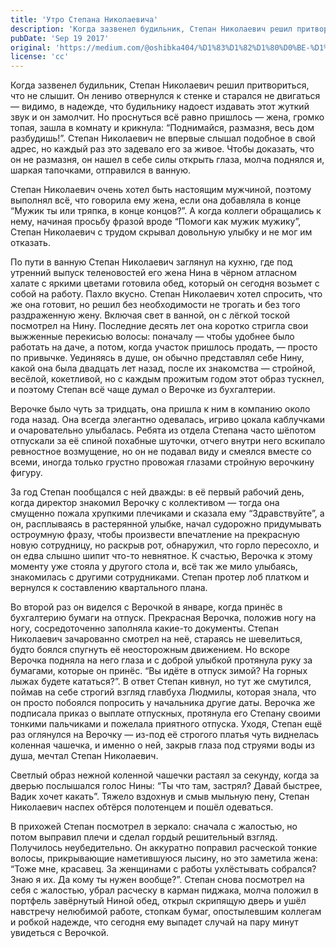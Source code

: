 ```yaml
---
title: 'Утро Степана Николаевича'
description: 'Когда зазвенел будильник, Степан Николаевич решил притвориться, что не слышит. Он лениво отвернулся к стенке и старался не двигаться'
pubDate: 'Sep 19 2017'
original: 'https://medium.com/@oshibka404/%D1%83%D1%82%D1%80%D0%BE-%D1%81%D1%82%D0%B5%D0%BF%D0%B0%D0%BD%D0%B0-%D0%BD%D0%B8%D0%BA%D0%BE%D0%BB%D0%B0%D0%B5%D0%B2%D0%B8%D1%87%D0%B0-50d9d585cf76'
license: 'cc'
---
```


Когда зазвенел будильник, Степан Николаевич решил притвориться, что не слышит. Он лениво отвернулся к стенке и старался не двигаться — видимо, в надежде, что будильнику надоест издавать этот жуткий звук и он замолчит. Но проснуться всё равно пришлось — жена, громко топая, зашла в комнату и крикнула: “Поднимайся, размазня, весь дом разбудишь!”. Степан Николаевич не впервые слышал подобное в свой адрес, но каждый раз это задевало его за живое. Чтобы доказать, что он не размазня, он нашел в себе силы открыть глаза, молча поднялся и, шаркая тапочками, отправился в ванную.

Степан Николаевич очень хотел быть настоящим мужчиной, поэтому выполнял всё, что говорила ему жена, если она добавляла в конце “Мужик ты или тряпка, в конце концов?”. А когда коллеги обращались к нему, начиная просьбу фразой вроде “Помоги как мужик мужику”, Степан Николаевич с трудом скрывал довольную улыбку и не мог им отказать.

По пути в ванную Степан Николаевич заглянул на кухню, где под утренний выпуск теленовостей его жена Нина в чёрном атласном халате с яркими цветами готовила обед, который он сегодня возьмет с собой на работу. Пахло вкусно. Степан Николаевич хотел спросить, что же она готовит, но решил без необходимости не трогать и без того раздраженную жену. Включая свет в ванной, он с лёгкой тоской посмотрел на Нину. Последние десять лет она коротко стригла свои выжженные перекисью волосы: поначалу — чтобы удобнее было работать на даче, а потом, когда участок пришлось продать, — просто по привычке. Уединяясь в душе, он обычно представлял себе Нину, какой она была двадцать лет назад, после их знакомства — стройной, весёлой, кокетливой, но с каждым прожитым годом этот образ тускнел, и поэтому Степан всё чаще думал о Верочке из бухгалтерии.

Верочке было чуть за тридцать, она пришла к ним в компанию около года назад. Она всегда элегантно одевалась, игриво цокала каблучками и очаровательно улыбалась. Ребята из отдела Степана часто шёпотом отпускали за её спиной похабные шуточки, отчего внутри него вскипало ревностное возмущение, но он не подавал виду и смеялся вместе со всеми, иногда только грустно провожая глазами стройную верочкину фигуру.

За год Степан пообщался с ней дважды: в её первый рабочий день, когда директор знакомил Верочку с коллективом — тогда она смущенно пожала хрупкими плечиками и сказала ему “Здравствуйте”, а он, расплываясь в растерянной улыбке, начал судорожно придумывать остроумную фразу, чтобы произвести впечатление на прекрасную новую сотрудницу, но раскрыв рот, обнаружил, что горло пересохло, и он едва слышно шипит что-то невнятное. К счастью, Верочка к этому моменту уже стояла у другого стола и, всё так же мило улыбаясь, знакомилась с другими сотрудниками. Степан протер лоб платком и вернулся к составлению квартального плана.

Во второй раз он виделся с Верочкой в январе, когда принёс в бухгалтерию бумаги на отпуск. Прекрасная Верочка, положив ногу на ногу, сосредоточенно заполняла какие-то документы. Степан Николаевич зачарованно смотрел на неё, стараясь не шевелиться, будто боялся спугнуть её неосторожным движением. Но вскоре Верочка подняла на него глаза и с доброй улыбкой протянула руку за бумагами, которые он принёс. “Вы идёте в отпуск зимой? На горных лыжах будете кататься?”. В ответ Степан кивнул, но тут же смутился, поймав на себе строгий взгляд главбуха Людмилы, которая знала, что он просто побоялся попросить у начальника другие даты. Верочка же подписала приказ о выплате отпускных, протянула его Степану своими тонкими пальчиками и пожелала приятного отпуска. Уходя, Степан ещё раз оглянулся на Верочку — из-под её строгого платья чуть виднелась коленная чашечка, и именно о ней, закрыв глаза под струями воды из душа, мечтал Степан Николаевич.

Светлый образ нежной коленной чашечки растаял за секунду, когда за дверью послышался голос Нины: “Ты что там, застрял? Давай быстрее, Вадик хочет какать”. Тяжело вздохнув и смыв мыльную пену, Степан Николаевич наспех обтёрся полотенцем и пошёл одеваться.

В прихожей Степан посмотрел в зеркало: сначала с жалостью, но потом выправил плечи и сделал гордый решительный взгляд. Получилось неубедительно. Он аккуратно поправил расческой тонкие волосы, прикрывающие наметившуюся лысину, но это заметила жена: “Тоже мне, красавец. За женщинами с работы ухлёстывать собрался? Знаю я их. Да кому ты нужен вообще?”. Степан снова посмотрел на себя с жалостью, убрал расческу в карман пиджака, молча положил в портфель завёрнутый Ниной обед, открыл скрипящую дверь и ушёл навстречу нелюбимой работе, стопкам бумаг, опостылевшим коллегам и робкой надежде, что сегодня ему выпадет случай на пару минут увидеться с Верочкой.
